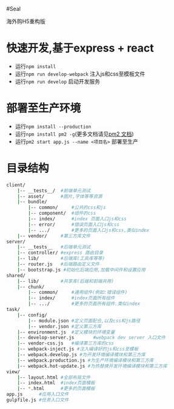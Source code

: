 #Seal

海外购H5重构版

快速开发,基于express + react
===
- 运行`npm install`
- 运行`npm run develop-webpack` 注入js和css至模板文件
- 运行`npm run develop` 启动开发服务

部署至生产环境
===
- 运行`npm install --production`
- 运行`npm install pm2 -g`(更多文档请见[pm2 文档](https://github.com/Unitech/PM2))
- 运行`pm2 start app.js --name <项目名>` 部署至生产

目录结构
===

```sh
client/
    |-- __tests__/  #前端单元测试
    |-- asset/      #图片,字体等等资源
    |-- bundle/
        |-- common/     #公共的css和js
        |-- component/  #组件的css
        |-- index/      #index 页面入口js和css
        |-- error/      #错误页面入口js和css
        |-- .../        #更多的页面入口js和css,类似index
    |-- vendor/     #第三方库文件
server/
    |-- __tests__   #后端单元测试
    |-- controller/ #express 路由目录
    |-- lib/        #后端库(工具库等等)
    |-- router.js   #后端路由定义文件
    |-- bootstrap.js #初始化后端应用,加载中间件和设置应用
shared/
    |-- lib/        #共享库(后端和前端共用)
    |-- chunk/
        |-- common/     #通用组件(例如:错误组件)
        |-- index/      #index页面所有组件
        |-- .../        #更多的页面所有组件.类似index
task/
    |-- config/
        |-- module.json #定义页面配合,以及css和js路径
        |-- vendor.json #定义第三方库
    |-- environment.js  #定义模块的环境变量
    |-- develop-server.js       #webpack dev server 入口文件
    |-- vendor-css.js   #编译第三方库的css
    |-- webpack-inject.js #注入编译好的js和css至模板
    |-- webpack.develop.js #为开发环境编译模块和第三方库
    |-- webpack.production.js #为生产环境编译模块和第三方库
    |-- webpack.hot-update.js #为热替换开发环境编译模块和第三方库
view/
    |-- layout.html #全部布局文件
    |-- index.html  #index页面模板
    |-- *.html      #更多的页面模板
app.js      #应用入口文件
gulpfile.js #任务入口文件
```